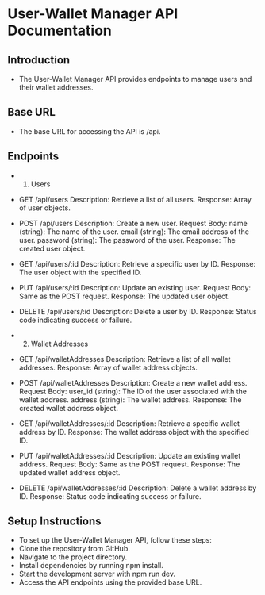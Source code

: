 # User-Wallet Manager API Documentation
## Introduction
- The User-Wallet Manager API provides endpoints to manage users and their wallet addresses.

## Base URL
- The base URL for accessing the API is /api.

## Endpoints
- 1. Users

- GET /api/users
Description: Retrieve a list of all users.
Response: Array of user objects.

- POST /api/users
Description: Create a new user.
Request Body:
name (string): The name of the user.
email (string): The email address of the user.
password (string): The password of the user.
Response: The created user object.

- GET /api/users/:id
Description: Retrieve a specific user by ID.
Response: The user object with the specified ID.

- PUT /api/users/:id
Description: Update an existing user.
Request Body: Same as the POST request.
Response: The updated user object.

- DELETE /api/users/:id
Description: Delete a user by ID.
Response: Status code indicating success or failure.

- 2. Wallet Addresses
- GET /api/walletAddresses
Description: Retrieve a list of all wallet addresses.
Response: Array of wallet address objects.

- POST /api/walletAddresses
Description: Create a new wallet address.
Request Body:
user_id (string): The ID of the user associated with the wallet address.
address (string): The wallet address.
Response: The created wallet address object.

- GET /api/walletAddresses/:id
Description: Retrieve a specific wallet address by ID.
Response: The wallet address object with the specified ID.

- PUT /api/walletAddresses/:id
Description: Update an existing wallet address.
Request Body: Same as the POST request.
Response: The updated wallet address object.

- DELETE /api/walletAddresses/:id
Description: Delete a wallet address by ID.
Response: Status code indicating success or failure.

## Setup Instructions
- To set up the User-Wallet Manager API, follow these steps:
- Clone the repository from GitHub.
- Navigate to the project directory.
- Install dependencies by running npm install.
- Start the development server with npm run dev.
- Access the API endpoints using the provided base URL.
